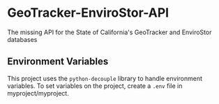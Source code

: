 # GeoTracker-EnviroStor-API
The missing API for the State of California's GeoTracker and EnviroStor databases

## Environment Variables
This project uses the `python-decouple` library to handle environment variables. To set variables on the project, create a `.env` file in myproject/myproject.